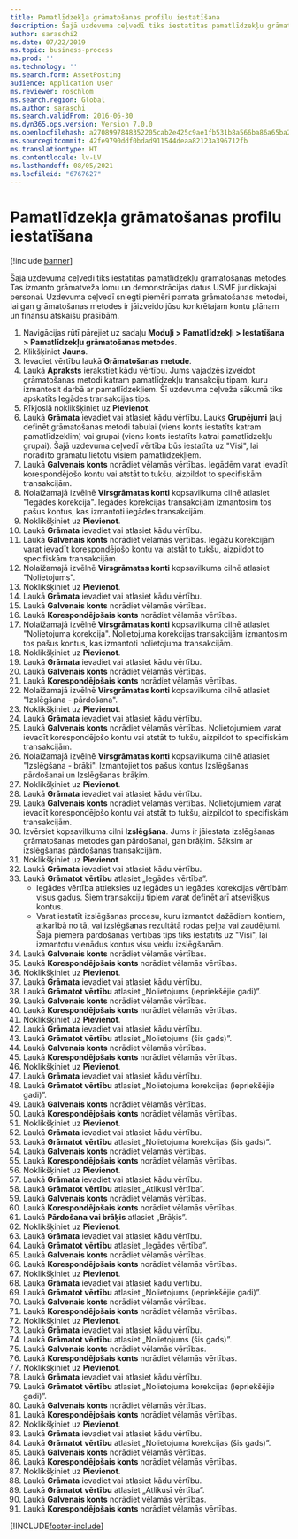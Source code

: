 ```yaml
---
title: Pamatlīdzekļa grāmatošanas profilu iestatīšana
description: Šajā uzdevuma ceļvedī tiks iestatītas pamatlīdzekļu grāmatošanas metodes.
author: saraschi2
ms.date: 07/22/2019
ms.topic: business-process
ms.prod: ''
ms.technology: ''
ms.search.form: AssetPosting
audience: Application User
ms.reviewer: roschlom
ms.search.region: Global
ms.author: saraschi
ms.search.validFrom: 2016-06-30
ms.dyn365.ops.version: Version 7.0.0
ms.openlocfilehash: a2708997848352205cab2e425c9ae1fb531b8a566ba86a65ba2cbeb7e0b5c2b8
ms.sourcegitcommit: 42fe9790ddf0bdad911544deaa82123a396712fb
ms.translationtype: HT
ms.contentlocale: lv-LV
ms.lasthandoff: 08/05/2021
ms.locfileid: "6767627"
---
```

# <a name="set-up-fixed-asset-posting-profiles"></a>Pamatlīdzekļa grāmatošanas profilu iestatīšana

[!include [banner](../../includes/banner.md)]

Šajā uzdevuma ceļvedī tiks iestatītas pamatlīdzekļu grāmatošanas metodes.  Tas izmanto grāmatveža lomu un demonstrācijas datus USMF juridiskajai personai.  Uzdevuma ceļvedī sniegti piemēri pamata grāmatošanas metodei, lai gan grāmatošanas metodes ir jāizveido jūsu konkrētajam kontu plānam un finanšu atskaišu prasībām.

1. Navigācijas rūtī pārejiet uz sadaļu **Moduļi > Pamatlīdzekļi > Iestatīšana > Pamatlīdzekļu grāmatošanas metodes**.
2. Klikšķiniet **Jauns**.
3. Ievadiet vērtību laukā **Grāmatošanas metode**.
4. Laukā **Apraksts** ierakstiet kādu vērtību. Jums vajadzēs izveidot grāmatošanas metodi katram pamatlīdzekļu transakciju tipam, kuru izmantosit darbā ar pamatlīdzekļiem. Šī uzdevuma ceļveža sākumā tiks apskatīts Iegādes transakcijas tips.  
5. Rīkjoslā noklikšķiniet uz **Pievienot**.
6. Laukā **Grāmata** ievadiet vai atlasiet kādu vērtību. Lauks **Grupējumi** ļauj definēt grāmatošanas metodi tabulai (viens konts iestatīts katram pamatlīdzeklim) vai grupai (viens konts iestatīts katrai pamatlīdzekļu grupai). Šajā uzdevuma ceļvedī vērtība būs iestatīta uz "Visi", lai norādīto grāmatu lietotu visiem pamatlīdzekļiem.  
7. Laukā **Galvenais konts** norādiet vēlamās vērtības. Iegādēm varat ievadīt korespondējošo kontu vai atstāt to tukšu, aizpildot to specifiskām transakcijām.    
8. Nolaižamajā izvēlnē **Virsgrāmatas konti** kopsavilkuma cilnē atlasiet "Iegādes korekcija". Iegādes korekcijas transakcijām izmantosim tos pašus kontus, kas izmantoti iegādes transakcijām.  
9. Noklikšķiniet uz **Pievienot**.
10. Laukā **Grāmata** ievadiet vai atlasiet kādu vērtību.
11. Laukā **Galvenais konts** norādiet vēlamās vērtības. Iegāžu korekcijām varat ievadīt korespondējošo kontu vai atstāt to tukšu, aizpildot to specifiskām transakcijām.    
12. Nolaižamajā izvēlnē **Virsgrāmatas konti** kopsavilkuma cilnē atlasiet "Nolietojums".
13. Noklikšķiniet uz **Pievienot**.
14. Laukā **Grāmata** ievadiet vai atlasiet kādu vērtību.
15. Laukā **Galvenais konts** norādiet vēlamās vērtības.
16. Laukā **Korespondējošais konts** norādiet vēlamās vērtības.
17. Nolaižamajā izvēlnē **Virsgrāmatas konti** kopsavilkuma cilnē atlasiet "Nolietojuma korekcija". Nolietojuma korekcijas transakcijām izmantosim tos pašus kontus, kas izmantoti nolietojuma transakcijām.  
18. Noklikšķiniet uz **Pievienot**.
19. Laukā **Grāmata** ievadiet vai atlasiet kādu vērtību.
20. Laukā **Galvenais konts** norādiet vēlamās vērtības.
21. Laukā **Korespondējošais konts** norādiet vēlamās vērtības.
22. Nolaižamajā izvēlnē **Virsgrāmatas konti** kopsavilkuma cilnē atlasiet "Izslēgšana - pārdošana".
23. Noklikšķiniet uz **Pievienot**.
24. Laukā **Grāmata** ievadiet vai atlasiet kādu vērtību.
25. Laukā **Galvenais konts** norādiet vēlamās vērtības. Nolietojumiem varat ievadīt korespondējošo kontu vai atstāt to tukšu, aizpildot to specifiskām transakcijām.  
26. Nolaižamajā izvēlnē **Virsgrāmatas konti** kopsavilkuma cilnē atlasiet "Izslēgšana - brāķi". Izmantojiet tos pašus kontus Izslēgšanas pārdošanai un Izslēgšanas brāķim.  
27. Noklikšķiniet uz **Pievienot**.
28. Laukā **Grāmata** ievadiet vai atlasiet kādu vērtību.
29. Laukā **Galvenais konts** norādiet vēlamās vērtības. Nolietojumiem varat ievadīt korespondējošo kontu vai atstāt to tukšu, aizpildot to specifiskām transakcijām.  
30. Izvērsiet kopsavilkuma cilni **Izslēgšana**. Jums ir jāiestata izslēgšanas grāmatošanas metodes gan pārdošanai, gan brāķim.  Sāksim ar izslēgšanas pārdošanas transakcijām.  
31. Noklikšķiniet uz **Pievienot**.
32. Laukā **Grāmata** ievadiet vai atlasiet kādu vērtību.
33. Laukā **Grāmatot vērtību** atlasiet „Iegādes vērtība”.
    * Iegādes vērtība attieksies uz iegādes un iegādes korekcijas vērtībām visus gadus. Šiem transakciju tipiem varat definēt arī atsevišķus kontus.  
    * Varat iestatīt izslēgšanas procesu, kuru izmantot dažādiem kontiem, atkarībā no tā, vai izslēgšanas rezultātā rodas peļņa vai zaudējumi. Šajā piemērā pārdošanas vērtības tips tiks iestatīts uz "Visi", lai izmantotu vienādus kontus visu veidu izslēgšanām.  
34. Laukā **Galvenais konts** norādiet vēlamās vērtības.
35. Laukā **Korespondējošais konts** norādiet vēlamās vērtības.
36. Noklikšķiniet uz **Pievienot**.
37. Laukā **Grāmata** ievadiet vai atlasiet kādu vērtību.
38. Laukā **Grāmatot vērtību** atlasiet „Nolietojums (iepriekšējie gadi)”.  
38. Laukā **Galvenais konts** norādiet vēlamās vērtības.
39. Laukā **Korespondējošais konts** norādiet vēlamās vērtības.
40. Noklikšķiniet uz **Pievienot**.
41. Laukā **Grāmata** ievadiet vai atlasiet kādu vērtību.
42. Laukā **Grāmatot vērtību** atlasiet „Nolietojums (šis gads)”.
43. Laukā **Galvenais konts** norādiet vēlamās vērtības.
44. Laukā **Korespondējošais konts** norādiet vēlamās vērtības.
45. Noklikšķiniet uz **Pievienot**.
46. Laukā **Grāmata** ievadiet vai atlasiet kādu vērtību.
47. Laukā **Grāmatot vērtību** atlasiet „Nolietojuma korekcijas (iepriekšējie gadi)”.
48. Laukā **Galvenais konts** norādiet vēlamās vērtības.
49. Laukā **Korespondējošais konts** norādiet vēlamās vērtības.
50. Noklikšķiniet uz **Pievienot**.
51. Laukā **Grāmata** ievadiet vai atlasiet kādu vērtību.
52. Laukā **Grāmatot vērtību** atlasiet „Nolietojuma korekcijas (šis gads)”.
53. Laukā **Galvenais konts** norādiet vēlamās vērtības.
54. Laukā **Korespondējošais konts** norādiet vēlamās vērtības.
55. Noklikšķiniet uz **Pievienot**.
56. Laukā **Grāmata** ievadiet vai atlasiet kādu vērtību.
57. Laukā **Grāmatot vērtību** atlasiet „Atlikusī vērtība”.
58. Laukā **Galvenais konts** norādiet vēlamās vērtības.
59. Laukā **Korespondējošais konts** norādiet vēlamās vērtības.
60. Laukā **Pārdošana vai brāķis** atlasiet „Brāķis”.
61. Noklikšķiniet uz **Pievienot**.
62. Laukā **Grāmata** ievadiet vai atlasiet kādu vērtību.
63. Laukā **Grāmatot vērtību** atlasiet „Iegādes vērtība”.
64. Laukā **Galvenais konts** norādiet vēlamās vērtības.
65. Laukā **Korespondējošais konts** norādiet vēlamās vērtības.
66. Noklikšķiniet uz **Pievienot**.
67. Laukā **Grāmata** ievadiet vai atlasiet kādu vērtību.
67. Laukā **Grāmatot vērtību** atlasiet „Nolietojums (iepriekšējie gadi)”.  
68. Laukā **Galvenais konts** norādiet vēlamās vērtības.
69. Laukā **Korespondējošais konts** norādiet vēlamās vērtības.
70. Noklikšķiniet uz **Pievienot**.
71. Laukā **Grāmata** ievadiet vai atlasiet kādu vērtību.
72. Laukā **Grāmatot vērtību** atlasiet „Nolietojums (šis gads)”.
73. Laukā **Galvenais konts** norādiet vēlamās vērtības.
74. Laukā **Korespondējošais konts** norādiet vēlamās vērtības.
75. Noklikšķiniet uz **Pievienot**.
76. Laukā **Grāmata** ievadiet vai atlasiet kādu vērtību.
77. Laukā **Grāmatot vērtību** atlasiet „Nolietojuma korekcijas (iepriekšējie gadi)”.
78. Laukā **Galvenais konts** norādiet vēlamās vērtības.
79. Laukā **Korespondējošais konts** norādiet vēlamās vērtības.
80. Noklikšķiniet uz **Pievienot**.
81. Laukā **Grāmata** ievadiet vai atlasiet kādu vērtību.
82. Laukā **Grāmatot vērtību** atlasiet „Nolietojuma korekcijas (šis gads)”.
83. Laukā **Galvenais konts** norādiet vēlamās vērtības.
84. Laukā **Korespondējošais konts** norādiet vēlamās vērtības.
85. Noklikšķiniet uz **Pievienot**.
86. Laukā **Grāmata** ievadiet vai atlasiet kādu vērtību.
87. Laukā **Grāmatot vērtību** atlasiet „Atlikusī vērtība”.
88. Laukā **Galvenais konts** norādiet vēlamās vērtības.
89. Laukā **Korespondējošais konts** norādiet vēlamās vērtības.



[!INCLUDE[footer-include](../../../includes/footer-banner.md)]